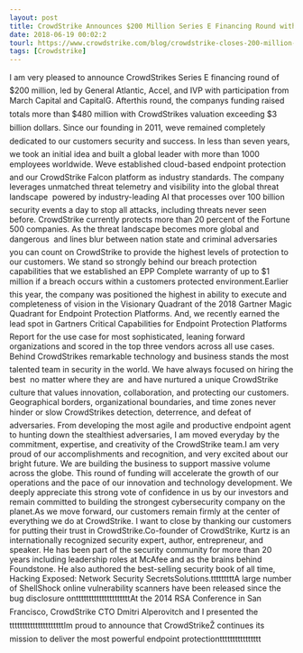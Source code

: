 ```yaml
---
layout: post
title: CrowdStrike Announces $200 Million Series E Financing Round with New and Existing Investors
date: 2018-06-19 00:02:2
tourl: https://www.crowdstrike.com/blog/crowdstrike-closes-200-million-series-e-financing-round-with-new-and-existing-investors/
tags: [Crowdstrike]
---
```

I am very pleased to announce CrowdStrikes Series E financing round of $200 million, led by General Atlantic, Accel, and IVP with participation from March Capital and CapitalG. Afterthis round, the companys funding raised totals more than $480 million with CrowdStrikes valuation exceeding $3 billion dollars. Since our founding in 2011, weve remained completely dedicated to our customers security and success. In less than seven years, we took an initial idea and built a global leader with more than 1000 employees worldwide. Weve established cloud-based endpoint protection and our CrowdStrike Falcon platform as industry standards. The company leverages unmatched threat telemetry and visibility into the global threat landscape  powered by industry-leading AI that processes over 100 billion security events a day to stop all attacks, including threats never seen before. CrowdStrike currently protects more than 20 percent of the Fortune 500 companies. As the threat landscape becomes more global and dangerous  and lines blur between nation state and criminal adversaries  you can count on CrowdStrike to provide the highest levels of protection to our customers. We stand so strongly behind our breach protection capabilities that we established an EPP Complete warranty of up to $1 million if a breach occurs within a customers protected environment.Earlier this year, the company was positioned the highest in ability to execute and completeness of vision in the Visionary Quadrant of the 2018 Gartner Magic Quadrant for Endpoint Protection Platforms. And, we recently earned the lead spot in Gartners Critical Capabilities for Endpoint Protection Platforms Report for the use case for most sophisticated, leaning forward organizations and scored in the top three vendors across all use cases. Behind CrowdStrikes remarkable technology and business stands the most talented team in security in the world. We have always focused on hiring the best  no matter where they are  and have nurtured a unique CrowdStrike culture that values innovation, collaboration, and protecting our customers. Geographical borders, organizational boundaries, and time zones never hinder or slow CrowdStrikes detection, deterrence, and defeat of adversaries. From developing the most agile and productive endpoint agent to hunting down the stealthiest adversaries, I am moved everyday by the commitment, expertise, and creativity of the CrowdStrike team.I am very proud of our accomplishments and recognition, and very excited about our bright future. We are building the business to support massive volume across the globe. This round of funding will accelerate the growth of our operations and the pace of our innovation and technology development. We deeply appreciate this strong vote of confidence in us by our investors and remain committed to building the strongest cybersecurity company on the planet.As we move forward, our customers remain firmly at the center of everything we do at CrowdStrike. I want to close by thanking our customers for putting their trust in CrowdStrike.Co-founder of CrowdStrike, Kurtz is an internationally recognized security expert, author, entrepreneur, and speaker. He has been part of the security community for more than 20 years including leadership roles at McAfee and as the brains behind Foundstone. He also authored the best-selling security book of all time, Hacking Exposed: Network Security SecretsSolutions.tttttttttA large number of ShellShock online vulnerability scanners have been released since the bug disclosure ontttttttttttttttttttttAt the 2014 RSA Conference in San Francisco, CrowdStrike CTO Dmitri Alperovitch and I presented thetttttttttttttttttttttIm proud to announce that CrowdStrikeŽ continues its mission to deliver the most powerful endpoint protectiontttttttttttttttt